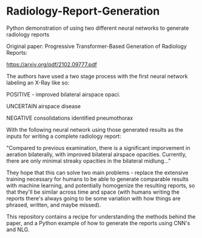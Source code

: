 # Radiology-Report-Generation
Python demonstration of using two different neural networks to generate radiology reports

Original paper: Progressive Transformer-Based Generation of Radiology Reports:

https://arxiv.org/pdf/2102.09777.pdf


The authors have used a two stage process with the first neural network labeling an X-Ray like so:

POSITIVE - improved bilateral airspace opaci.

UNCERTAIN airspace disease

NEGATIVE consolidations identified pneumothorax


With the following neural network using those generated results as the inputs for writing a complete radiology report:

"Compared to previous examination, there is a significant imporvement in aeration bilaterally, with improved bilateral airspace opacities. Currently, there are only minimal streaky opacities in the bilateral midlung..."


They hope that this can solve two main problems - replace the extensive training necessary for humans to be able to generate comparable results with machine learning, and potentially homogenize the resulting reports, so that they'll be similar across time and space (with humans writing the reports there's always going to be some variation with how things are phrased, written, and maybe missed).

This repository contains a recipe for understanding the methods behind the paper, and a Python example of how to generate the reports using CNN's and NLG.
